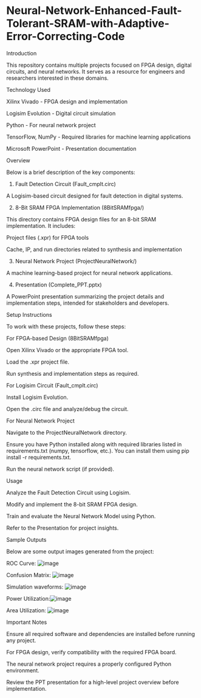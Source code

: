 # Neural-Network-Enhanced-Fault-Tolerant-SRAM-with-Adaptive-Error-Correcting-Code
Introduction

This repository contains multiple projects focused on FPGA design, digital circuits, and neural networks. It serves as a resource for engineers and researchers interested in these domains.

Technology Used

Xilinx Vivado - FPGA design and implementation

Logisim Evolution - Digital circuit simulation

Python - For neural network project

TensorFlow, NumPy - Required libraries for machine learning applications

Microsoft PowerPoint - Presentation documentation

Overview

Below is a brief description of the key components:

1. Fault Detection Circuit (Fault_cmplt.circ)

A Logisim-based circuit designed for fault detection in digital systems.

2. 8-Bit SRAM FPGA Implementation (8BitSRAMfpga/)

This directory contains FPGA design files for an 8-bit SRAM implementation. It includes:

Project files (.xpr) for FPGA tools

Cache, IP, and run directories related to synthesis and implementation

3. Neural Network Project (ProjectNeuralNetwork/)

A machine learning-based project for neural network applications.

4. Presentation (Complete_PPT.pptx)

A PowerPoint presentation summarizing the project details and implementation steps, intended for stakeholders and developers.

Setup Instructions

To work with these projects, follow these steps:

For FPGA-based Design (8BitSRAMfpga)

Open Xilinx Vivado or the appropriate FPGA tool.

Load the .xpr project file.

Run synthesis and implementation steps as required.

For Logisim Circuit (Fault_cmplt.circ)

Install Logisim Evolution.

Open the .circ file and analyze/debug the circuit.

For Neural Network Project

Navigate to the ProjectNeuralNetwork directory.

Ensure you have Python installed along with required libraries listed in requirements.txt (numpy, tensorflow, etc.). You can install them using pip install -r requirements.txt.

Run the neural network script (if provided).

Usage

Analyze the Fault Detection Circuit using Logisim.

Modify and implement the 8-bit SRAM FPGA design.

Train and evaluate the Neural Network Model using Python.

Refer to the Presentation for project insights.

Sample Outputs

Below are some output images generated from the project:

ROC Curve: ![image](https://github.com/user-attachments/assets/2fcf4ad0-f660-4127-b818-161c5f5e4484)

Confusion Matrix: ![image](https://github.com/user-attachments/assets/44dd0fb1-0cda-46e3-8945-43a2a4ad27fe)

Simulation waveforms: ![image](https://github.com/user-attachments/assets/ee507de8-61f5-4574-a21d-6e66d80e7a12)

Power Utilization:![image](https://github.com/user-attachments/assets/14141201-05b2-406f-bb75-a32f236af650)

Area Utilization: ![image](https://github.com/user-attachments/assets/9babf3b0-3819-4d2c-97e2-27e29b25d8b7)




Important Notes

Ensure all required software and dependencies are installed before running any project.

For FPGA design, verify compatibility with the required FPGA board.

The neural network project requires a properly configured Python environment.

Review the PPT presentation for a high-level project overview before implementation.
